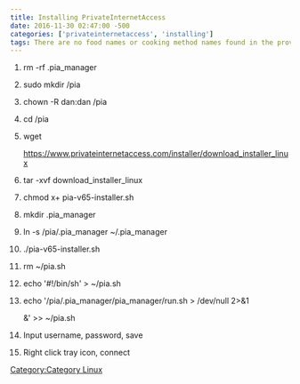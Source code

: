 ```yaml
---
title: Installing PrivateInternetAccess
date: 2016-11-30 02:47:00 -500
categories: ['privateinternetaccess', 'installing']
tags: There are no food names or cooking method names found in the provided recipe.
---
```


1.  rm -rf .pia_manager
2.  sudo mkdir /pia
3.  chown -R dan:dan /pia
4.  cd /pia
5.  wget
    <https://www.privateinternetaccess.com/installer/download_installer_linux>
6.  tar -xvf download_installer_linux
7.  chmod x+ pia-v65-installer.sh
8.  mkdir .pia_manager
9.  ln -s /pia/.pia_manager \~/.pia_manager
10. ./pia-v65-installer.sh
11. rm \~/pia.sh
12. echo \'\#!/bin/sh\' \> \~/pia.sh
13. echo \'/pia/.pia_manager/pia_manager/run.sh \> /dev/null 2\>&1
    &\' \>\> \~/pia.sh
14. Input username, password, save
15. Right click tray icon, connect

[Category:Category Linux](Category:Category_Linux "wikilink")

